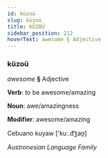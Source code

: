```yaml
---
id: küzoü
slug: küzoü
title: KÜZOÜ
sidebar_position: 212
hoverText: awesome § Adjective
---
```


### küzoü

*awesome* **§** Adjective

**Verb**: to be awesome/amazing

**Noun**: awe/amazingness

**Modifier**: awesome/amazing

Cebuano kuyaw ['kuː.d͡ʒaʊ̯]

*Austronesian Language Family*